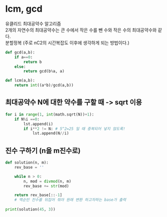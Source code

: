# lcm, gcd
유클리드 최대공약수 알고리즘   
2개의 자연수의 최대공약수는 큰 수에서 작은 수를 뺀 수와 작은 수의 최대공약수와 같다.   
분할정복 (주로 nC2의 시간복잡도 이후에 생각하게 되는 방법이다.)   
```python
def gcd(a,b):
    if a==0:
        return b
    else:
        return gcd(b%a, a)

def lcm(a,b):
    return int((a*b)/gcd(a,b))
```

## 최대공약수 N에 대한 약수를 구할 때 -> sqrt 이용
```python
for i in range(1, int(math.sqrt(N))+1):
    if N%i ==0:
        lst.append(i)
        if i**2 != N: # 5^2=25 일 때 중복되어 넣지 않도록!
            lst.append(N//i)
```

## 진수 구하기 (n을 m진수로)
```python
def solution(n, m):
    rev_base = ''

    while n > 0:
        n, mod = divmod(n, m)
        rev_base += str(mod)

    return rev_base[::-1] 
    # 역순인 진수를 뒤집어 줘야 원래 변환 하고자하는 base가 출력
    
print(solution(45, 3))
```
